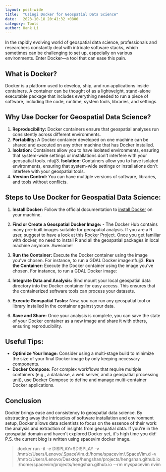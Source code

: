 ```yaml
---
layout: post-wide
title:  "Usingi Docker for Geospatial Data Science"
date:   2023-10-18 20:41:32 +0800
category: Tools
author: Hank Li
---
```


In the rapidly evolving world of geospatial data science, professionals and researchers constantly deal with intricate software stacks, which sometimes can be challenging to set up, especially on various environments. Enter Docker—a tool that can ease this pain.  

## What is Docker?
Docker is a platform used to develop, ship, and run applications inside containers. A container can be thought of as a lightweight, stand-alone executable package that includes everything needed to run a piece of software, including the code, runtime, system tools, libraries, and settings.  

## Why Use Docker for Geospatial Data Science?  
1. **Reproducibility:** Docker containers ensure that geospatial analyses run consistently across different environments. 
2. **Portability:** A Docker container developed on one machine can be shared and executed on any other machine that has Docker installed. 
3. **Isolation:** Containers allow you to have isolated environments, ensuring that system-wide settings or installations don't interfere with your geospatial tools. nfujj3. **Isolation:** Containers allow you to have isolated environments, ensuring that system-wide settings or installations don't interfere with your geospatial tools. 
4. **Version Control:** You can have multiple versions of software, libraries, and tools without conflicts.  

## Steps to Use Docker for Geospatial Data Science:  
1. **Install Docker:** Follow the official documentation to [install Docker](https://docs.docker.com/get-docker/) on your machine. 

2. **Find or Create a Geospatial Docker Image:**     - The Docker Hub contains many pre-built images suitable for geospatial analysis. If you are a R user, suggest to have a look at this [Rocker Project](https://rocker-project.org/images/). Once you get familiar with docker, no need to install R and all the geospatial packages in local machine anymore. Awesome! 

3. **Run the Container:** Execute the Docker container using the image you've chosen. For instance, to run a GDAL Docker image:nfujj3. **Run the Container:** Execute the Docker container using the image you've chosen. For instance, to run a GDAL Docker image:

4. **Integrate Data and Analysis:** Bind mount your local geospatial data directory into the Docker container for easy access. This ensures that the containerized software tools can process your datasets.

5. **Execute Geospatial Tasks:** Now, you can run any geospatial tool or library installed in the container against your data.  

6. **Save and Share:** Once your analysis is complete, you can save the state of your Docker container as a new image and share it with others, ensuring reproducibility.  

## Useful Tips:  
- **Optimize Your Image:** Consider using a multi-stage build to minimize the size of your final Docker image by only keeping necessary components. 
- **Docker Compose:** For complex workflows that require multiple containers (e.g., a database, a web server, and a geospatial processing unit), use Docker Compose to define and manage multi-container Docker applications.  

## Conclusion  
Docker brings ease and consistency to geospatial data science. By abstracting away the intricacies of software installation and environment setup, Docker allows data scientists to focus on the essence of their work: the analysis and extraction of insights from geospatial data. If you're in the geospatial domain and haven't explored Docker yet, it's high time you did!
P.S. the current blog is written using spacevim docker image.
>  docker run -it -e DISPLAY=$DISPLAY -v /mnt/c/Users/Lenovo/.SpaceVim.d:/home/spacevim/.SpaceVim.d -v /mnt/c/Users/Lenovo/Desktop/hengshan/projects/hengshan.github.io:/home/spacevim/projects/hengshan.github.io --rm myspacevim nvim
